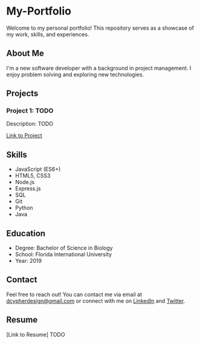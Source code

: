 # My-Portfolio

Welcome to my personal portfolio! This repository serves as a showcase of my work, skills, and experiences.

## About Me

I'm a new software developer with a background in project management. I enjoy problem solving and exploring new technologies.

## Projects

### Project 1: TODO

Description: TODO

[Link to Project](https://github.com/)

## Skills

- JavaScript (ES6+)
- HTML5, CSS3
- Node.js
- Express.js
- SQL
- Git
- Python
- Java

## Education

- Degree: Bachelor of Science in Biology
- School: Florida International University
- Year: 2019

## Contact

Feel free to reach out! You can contact me via email at dcypherdesign@gmail.com or connect with me on [LinkedIn](https://www.linkedin.com/in/david-callez/) and [Twitter](https://twitter.com/johndoe).

## Resume

[Link to Resume] TODO
